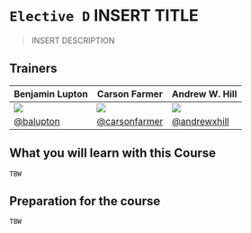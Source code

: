 # `Elective D` INSERT TITLE

> INSERT DESCRIPTION

## Trainers

| **Benjamin Lupton**                                 	| **Carson Farmer**                                     	| **Andrew W. Hill**                                   	|
|-----------------------------------------------------	|-------------------------------------------------------	|------------------------------------------------------	|
| ![](https://avatars0.githubusercontent.com/u/61148) 	| ![](https://avatars3.githubusercontent.com/u/1220613) 	| ![](https://avatars2.githubusercontent.com/u/370259) 	|
| [@balupton](https://github.com/balupton)            	| [@carsonfarmer](https://github.com/carsonfarmer)      	| [@andrewxhill](https://github.com/andrewxhill)       	|

## What you will learn with this Course

`TBW`

## Preparation for the course

`TBW`
